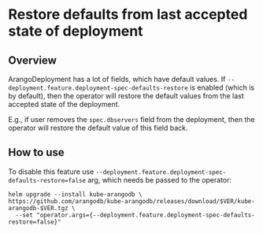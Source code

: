# Restore defaults from last accepted state of deployment

## Overview

ArangoDeployment has a lot of fields, which have default values.
If `--deployment.feature.deployment-spec-defaults-restore` is enabled (which is by default),
then the operator will restore the default values from the last accepted state of the deployment.

E.g., if user removes the `spec.dbservers` field from the deployment,
then the operator will restore the default value of this field back.

## How to use

To disable this feature use `--deployment.feature.deployment-spec-defaults-restore=false` arg, which needs be passed to the operator:

```shell
helm upgrade --install kube-arangodb \
https://github.com/arangodb/kube-arangodb/releases/download/$VER/kube-arangodb-$VER.tgz \
  --set "operator.args={--deployment.feature.deployment-spec-defaults-restore=false}"
```
